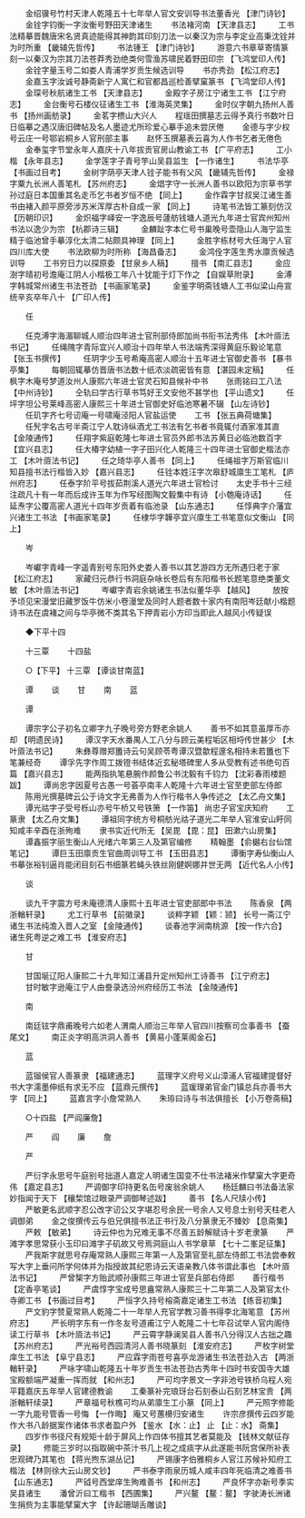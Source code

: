 <!-- { "loadSidebar": true } -->
　　金绍骥号竹村天津人乾隆五十七年举人官文安训导书法董香光 【津门诗钞】 
　　金铨字钧衡一字汝衡号野田天津诸生 
　　书法褚河南 【天津县志】 
　　工书法精摹晋魏唐宋名贤真迹能得其神韵其印刻刀法一以秦汉为宗与李定业高秉沈铨并为时所重 【畿辅先哲传】 
　　书法锺王 【津门诗钞】 
　　游意六书章草寄情篆刻一以秦汉为宗其刀法苍莽秀劲绝类何雪渔苏啸民着野田印宗 【飞鸿堂印人传】 
　　金铨字量玉号二如娄人青浦学岁贡生候选训导 
　　书亦秀劲 【松江府志】 
　　金嘉玉字汝诚号静斋新宁人寓仁和官都昌巡检善擘窠篆书 【飞鸿堂印人传】 
　　金琛号秋航诸生工书 【天津县志】 
　　金殿字子房江宁诸生工书 【江宁府志】 
　　金台衡号石楼仪征诸生工书 【淮海英灵集】 
　　金时仪字朝九扬州人善书 【扬州画舫录】 
　　金茗字槚山大兴人 
　　程瑶田撰墓志云得予真行书数叶日日临摹之遇汉唐旧碑帖及名人墨迹尤所珍爱心摹手追未尝厌倦 
　　金德与字少权号云庄一号鄂岩桐乡人官刑部主事 
　　赵怀玉撰墓表云喜为人作书乞者无倦色 
　　金奉玺字节堂永年人嘉庆十八年拔贡官房山教谕工书 【广平府志】 
　　工小楷 【永年县志】 
　　金学莲字子青号竽山吴县监生 【一作诸生】 
　　书法华亭 【书画过目考】 
　　金树字荫亭天津人铨子能书有父风 【畿辅先哲传】 
　　金禄字粟九长洲人善笔札 【苏州府志】 
　　金焻字守一长洲人善书以欧阳为宗草书学孙过庭日本国重其名走币乞书者岁恒不绝 【同上】 
　　金作霖字甘叔吴江诸生善书由褚入颜平原旁涉苏米浑厚古朴自成一家 【同上】 
　　诗笔书法皆工篆刻仿汉 【历朝印识】 
　　金炽福字峄安一字逸辰号蘧舫钱塘人道光九年进士官宾州知州书法以逸少为宗 【杭郡诗三辑】 
　　金麟趾字本仁号书巢晚号壶隐山人海宁监生精于临池曾手摹淳化太清二帖颇具神理 【同上】 
　　金胜字栋材号大任海宁人官四川库大使 
　　书法欧柳为时所称 【海昌备志】 
　　金鸿佺字莲生秀水廪贡候选训导 
　　工书穷日力以探原委 【甘泉乡人稿】 
　　擅书 【南汇县志】 
　　金应澍字晴初号澹庵江阴人小楷极工年八十犹能于灯下作之 【自娱草附录】 
　　金溥字韩城常州诸生书法苍劲 【书画家笔录】 
　　金鉴字明斋钱塘人工书似梁山舟宣统辛亥卒年八十 【广印人传】 

　　任 

　　任克溥字海湄聊城人顺治四年进士官刑部侍郎加尚书衔书法秀伟 【木叶厱法书记】 
　　任绳隗字青际宜兴人顺治十四年举人书法端秀深得黄庭乐毅论笔意 【张玉书撰传】 
　　任玥字少玉号希庵高密人顺治十五年进士官御史善书 【暴书亭集】 
　　每朝回辄摹仿晋唐书法数十纸浓淡疏密皆有意 【湛园未定稿】 
　　任枫字木庵号梦道汝州人康熙六年进士官灵石知县候补中书 
　　张雨铭曰工八法 【中州诗钞】 
　　仝轨曰学古行草书笃好王文安他不甚学也 【平山遗文】 
　　任坪字坦公号莱峰高密人康熙三十年进士官御史好临池寒暑不辍 【山左诗钞】 
　　任玑字齐七号讱庵一号啸庵泾阳人官盐运使 
　　工书 【张五典荷塘集】 
　　任髠字名古号半斋江宁人耽诗纵酒尤工书法有乞书者书竟辄付酒家准其直 【金陵通传】 
　　任翔字紫庭乾隆七年进士官员外郎书法苏黄日必临池数百字 【宜兴县志】 
　　任大椿字幼植一字子田兴化人乾隆三十四年进士官御史楷法亦工 【木叶厱法书记】 
　　任之琦华亭人善书 【同上】 
　　任绳祖字万斯官临川知县擅书法行楷皆入妙 【嘉兴县志】 
　　任铨本姓汪字次皋舒城廪生工笔札 【庐州府志】 
　　任泰字阶平号拔茹荆溪人道光六年进士官检讨 
　　太史手书十三经注疏凡十有一年而后成许玉年为作写经图陶文毅集中有诗 【小匏庵诗话】 
　　任延焘字公覆高密人道光十四年岁贡着有临池录 【山东通志】 
　　任惇典字介藩宜兴诸生工书法 【书画家笔录】 
　　任棣华字韡亭宜兴廪生工书笔意似文衡山 【同上】 

　　岑 

　　岑巘字青峰一字遥青别号东阳外史娄人善书以其艺游四方无所遇归老于家 【松江府志】 
　　家藏归元恭行书洞庭杂咏长卷后有东阳楷书长题笔意绝类董文敏 【木叶厱法书记】 
　　岑巘字青岩余姚诸生书法似董华亭 【越风】 
　　放按予顷见宋漫堂旧藏罗饭牛仿米小卷漫堂及同时人题者数十家内有南阳岑廷献小楷题诗书法在虞褚之间与华亭微不类其名下押青岩小方印当即此人越风小传疑误 

　　◆下平十四 

　　十三覃 
　　十四盐 

　　○【下平】 十三覃 【谭谈甘南蓝】 

　　谭 
　　谈 
　　甘 
　　南 
　　蓝 

　　谭 

　　谭宗字公子初名立卿字九子晚号旁方野老余姚人 
　　善书不如其意虽厚币亦却 【明遗民诗】 
　　谭汉字天水番禺人工八分与顾云美程垢区相埒传世甚少 【木叶厱法书记】 
　　朱彝尊赠郑簠诗云句吴顾苓粤谭汉暨歙程邃名相持未若簠也下笔兼经奇 
　　谭孚先字作周工拨镫书结体近玄秘塔碑里人多从受教有述书绝句百篇 【嘉兴县志】 
　　能两指执笔悬腕作颜鲁公书沈毅有千钧力 【沈彩春雨楼题跋】 
　　谭尚忠字因夏号古愚一号荟亭南丰人乾隆十六年进士官至吏部左侍郎 
　　陈用光撰墓碑云公于诗文字无弗善为人作行楷书人争传述之 【太乙舟文集】 
　　谭光祜字子受号栎山亦号午桥又号铁箫 【一作笛】 尚忠子官宝庆知府 
　　工篆隶 【太乙舟文集】 
　　谭祖同字统方号桐舫光祜子道光二年举人官淮安山盱同知咸丰辛酉在浙殉难 
　　隶书实近代所无 【吴毘 【毘：昆】 田漱六山房集】 
　　谭鑫振字丽生衡山人光绪六年第三人及第官编修 
　　精翰墨 【俞樾右台仙馆笔记】 
　　谭巨玉田廪贡生官曲周训导工书 【玉田县志】 
　　谭衡字寿仙衡山人书摹张裕钊逼肖能闭目刻石书细篆若蝇头铁丝刚健婀娜并世无两 【近代名人小传】 

　　谈 

　　谈九干字震方号未庵德清人康熙十五年进士官吏部郎中书法 
　　陈香泉 【两浙輶轩录】 
　　尤工行草书 【前徽录】 
　　谈粹字颖 【颖：颕】 长号一斋江宁诸生书法纯澹入晋人之室 【金陵通传】 
　　谈春池字涧南桃源 【按一作六合】 诸生死粤逆之难工书 【淮安府志】 

　　甘 

　　甘国埏辽阳人康熙二十九年知江浦县升定州知州工诗善书 【江宁府志】 
　　甘时敏字逊庵江宁人由誊录选汾州府经历工书法 【金陵通传】 

　　南 

　　南廷铉字鼎甫晚号六如老人渭南人顺治三年举人官四川按察司佥事善书 【蚕尾文】 
　　南正炎字明高洪洞人善书 【黄易小蓬莱阁金石】 

　　蓝 

　　蓝镏侯官人善篆隶 【福建通志】 
　　蓝理字义府号义山漳浦人官福建提督好书大字濡墨伸纸有求无不应 【蓝鼎元撰传】 
　　蓝瑗理弟官金门镇总兵亦善书大字 【同上】 
　　蓝嘉言字小詹常熟人 
　　朱珔曰诗与书法俱擅长 【小万卷斋稿】 

　　○十四盐 【严阎廉詹】 

　　严 
　　阎 
　　廉 
　　詹 

　　严 

　　严衍字永思号午庭别号拙道人嘉定人明诸生国变不仕书法褚米作擘窠大字更奇伟 【嘉定县志】 
　　严调御字印持更名缶号废翁余姚人 
　　杨廷麟曰书法备法家妙指闻于天下 【穰棃馆过眼录严调御琴述跋】 
　　善书 【名人尺牍小传】 
　　严敏更名武顺字忍公改字讱公又字堪忍号余民一号余人又号息士别号天柱老人调御弟 
　　金之俊撰传云与伯兄俱擅书法正书行及八分篆隶无不臻妙 【息斋集】 
　　严敕 【敏弟】 
　　诗云仲也为兄难无事不尽善五龄解赋诗十岁老隶篆 
　　严滩字孝思常获小玉印曰滩字子矶故又号焉洞庭山人书学章草 【七十二峯足征集】 
　　严我斯字就思号存庵常熟人康熙三年第一人及第官至礼部左侍郎工书法尝奉敕写大字上垂问所学何体并为指授故其纪恩诗云天语亲教八体书谓此事也 【木叶厱法书记】 
　　严曾榘字方贻武顺孙康熙三年进士官至兵部右侍郎 
　　善行楷书 【定香亭笔谈】 
　　严虞惇字宝成号思盦常熟人康熙三十二年第二人及第官太仆寺卿工书 【书画过目考】 
　　严恒字久持号榕斋嘉定诸生工书法 【练音初集】 
　　严文豹字赞夏常熟人乾隆二十一年举人充官学教习善书得李北海笔意 【苏州府志】 
　　严长明字东有一作冬友号道甫江宁人乾隆二十七年召试举人官内阁侍读工行草书 【木叶厱法书记】 
　　严云霄字静澜吴县人善书八分得汉人古拙之趣 【苏州府志】 
　　严光裕号西园清河人善书晓篆刻 【淮安府志】 
　　严枚字树堂庠生工书法 【阜宁县志】 
　　严应霖字雨苍号喜亭龙游诸生书法苍劲入古 【两浙輶轩录】 
　　严咏字啸山乾隆五十年岁贡生书法苍劲古秀年十四时书安国寺大雄宝殿额端严凝重一挥而就 【和州志】 
　　严可均字景文一字非池号铁桥乌程人宛平籍嘉庆五年举人官建德教谕 
　　工秦篆补完琅玡台石刻泰山石刻艺林宝贵 【两浙輶轩续录】 
　　严章福号秋樵可均从弟廪生工小篆 【同上】 
　　严元照字修能一字九能号管香一号悔 【一作晦】 庵又号蕙櫋归安诸生 
　　许宗彦撰传云四岁能作大书八龄据案作诸体书求者盈户外 【鉴水 【水：止】 止 【止：水】 斋集】 
　　四岁作书径尺有规矩十龄于屏风上作四体书擅其艺者莫能及 【钱林文献征存录】 
　　修能三岁时以指取碗中茶汁书几上视之成痰字从此遂能书阮宫保所补表忠观碑乃其笔也 【蒋光煦东湖丛记】 
　　严锡康字伯雅桐乡人官江苏候补知府工楷法 【林则徐大云山房文钞】 
　　严书泰字雨泉历城人咸丰四年死临清之难善书 【山东通志】 
　　严钺号西堂庠生殉难善书 【和州志】 
　　严良怀字亦新号季实吴县诸生 
　　潘曾沂曰工楷书 【西圃集】 
　　严兴鳌 【鳌：鳌】 字驶涛长洲诸生捐赀为主事能擘窠大字 【许起珊瑚舌雕谈】 
